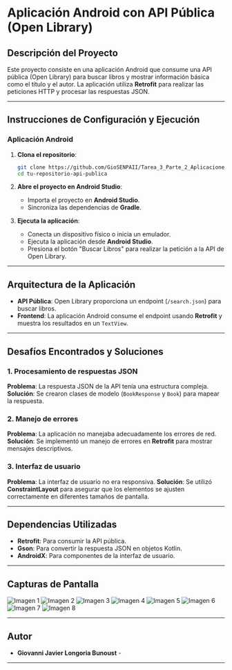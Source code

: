 # Aplicación Android con API Pública (Open Library)

## Descripción del Proyecto
Este proyecto consiste en una aplicación Android que consume una API pública (Open Library) para buscar libros y mostrar información básica como el título y el autor. La aplicación utiliza **Retrofit** para realizar las peticiones HTTP y procesar las respuestas JSON.

---

## Instrucciones de Configuración y Ejecución

### Aplicación Android

1. **Clona el repositorio**:
   ```bash
   git clone https://github.com/GioSENPAII/Tarea_3_Parte_2_Aplicaciones_Moviles.git
   cd tu-repositorio-api-publica
   ```

2. **Abre el proyecto en Android Studio**:
   - Importa el proyecto en **Android Studio**.
   - Sincroniza las dependencias de **Gradle**.

3. **Ejecuta la aplicación**:
   - Conecta un dispositivo físico o inicia un emulador.
   - Ejecuta la aplicación desde **Android Studio**.
   - Presiona el botón "Buscar Libros" para realizar la petición a la API de Open Library.

---

## Arquitectura de la Aplicación

- **API Pública**: Open Library proporciona un endpoint (`/search.json`) para buscar libros.
- **Frontend**: La aplicación Android consume el endpoint usando **Retrofit** y muestra los resultados en un `TextView`.

---

## Desafíos Encontrados y Soluciones

### 1. Procesamiento de respuestas JSON
**Problema**: La respuesta JSON de la API tenía una estructura compleja.
**Solución**: Se crearon clases de modelo (`BookResponse` y `Book`) para mapear la respuesta.

### 2. Manejo de errores
**Problema**: La aplicación no manejaba adecuadamente los errores de red.
**Solución**: Se implementó un manejo de errores en **Retrofit** para mostrar mensajes descriptivos.

### 3. Interfaz de usuario
**Problema**: La interfaz de usuario no era responsiva.
**Solución**: Se utilizó **ConstraintLayout** para asegurar que los elementos se ajusten correctamente en diferentes tamaños de pantalla.

---

## Dependencias Utilizadas

- **Retrofit**: Para consumir la API pública.
- **Gson**: Para convertir la respuesta JSON en objetos Kotlin.
- **AndroidX**: Para componentes de la interfaz de usuario.

---

## Capturas de Pantalla

![Imagen 1](assets/1.png)
![Imagen 2](assets/2.png)
![Imagen 3](assets/3.png)
![Imagen 4](assets/4.png)
![Imagen 5](assets/5.png)
![Imagen 6](assets/6.png)
![Imagen 7](assets/7.png)
![Imagen 8](assets/8.png)

---

## Autor
- **Giovanni Javier Longoria Bunoust** - 

---


